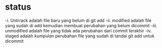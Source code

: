 # status

-i. Untrrack adalah file baru yang belum di git add
-ii. modified adalah file yang sudah di add kemudian membuat perubahan yang belum dicommit
-iii. unmodified adalah file yang tidak ada perubahan dari commit terakhir
-iv. staged adalah kumpulan perubahan file yang sudah di tandai git add untuk dicommit
